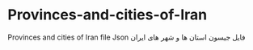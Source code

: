# Provinces-and-cities-of-Iran
Provinces and cities of Iran file Json
فایل جیسون استان ها و شهر های ایران
